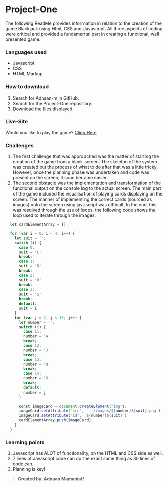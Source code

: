 # Project-One
The following ReadMe provides information in relation to the creation of the game Blackjack using Html, CSS and Javascript. All three aspects of coding were critical and provided a fundamental part in creating a functional, well presented game.

### Languages used
* Javascript
* CSS
* HTML Markup

### How to download
1. Search for Adnaan-m in GitHub.
2. Search for the Project-One repository.
3. Download the files displayed.

### Live-Site
Would you like to play the game? [Click Here](https://adnaan-m.github.io/Project-One/.)

### Challenges
1. The first challenge that was approached was the matter of starting the creation of the game from a blank screen. The skeleton of the system was created but the process of what to do after that was a little tricky. However, once the planning phase was undertaken and code was present on the screen, it soon became easier.
2. The second obstacle was the implementation and transformation of the functional output on the console log to the actual screen. The main part of the game included the visualisation of playing cards displaying on the screen. The manner of implementing the correct cards (sourced as images) onto the screen using javascript was difficult. In the end, this was resolved through the use of loops, the following code shows the loop used to iterate through the images.

```js
  let cardElementArray = [];

  for (var i = 0; i < 4; i++) {
    let suit = '';
    switch (i) {
      case 0:
      suit = 'C'
      break;
      case 1:
      suit = 'D'
      break;
      case 2:
      suit = 'H'
      break;
      case 3:
      suit = 'S'
      break;
      default:
      suit = i
    }
    for (var j = 2; j < 15; j++) {
      let number = '';
      switch (j) {
        case 11:
        number = 'A'
        break;
        case 12:
        number = 'J'
        break;
        case 13:
        number = 'Q'
        break;
        case 14:
        number = 'K'
        break;
        default:
        number = j
      }

      const imageCard = document.createElement("img");
      imageCard.setAttribute("src", `../images/${number}${suit}.png`)
      imageCard.setAttribute("id", `${number}${suit}`)
      cardElementArray.push(imageCard)
    }
  }
```
### Learning points
1. Javascript has ALOT of functionality, on the HTML and CSS side as well.
2. 7 lines of Javascript code can do the exact same thing as 30 lines of code can.
3. Planning is key!


>**Created by: Adnaan Mamaniat!**
